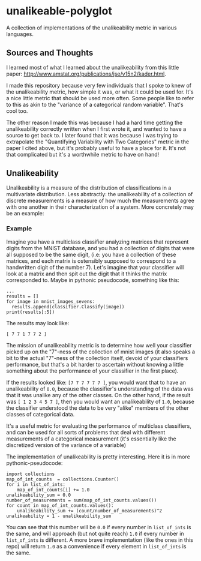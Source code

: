 # unalikeable-polyglot

A collection of implementations of the unalikeability metric in various languages.

## Sources and Thoughts

I learned most of what I learned about the unalikeability from this little paper: http://www.amstat.org/publications/jse/v15n2/kader.html.


I made this repository because very few individuals that I spoke to knew of the unalikeability metric, how simple it was, or what it could be used for. It's a nice little metric that should be used more often. Some people like to refer to this as akin to the "variance of a categorical random variable". That's cool too.


The other reason I made this was because I had a hard time getting the unalikeability correctly written when I first wrote it, and wanted to have a source to get back to. I later found that it was because I was trying to extrapolate the "Quantifying Variability with Two Categories" metric in the paper I cited above, but it's probably useful to have a place for it. It's not that complicated but it's a worthwhile metric to have on hand!

## Unalikeability

Unalikeability is a measure of the distribution of classifications in a multivariate distribution. Less abstractly: the unalikeability of a collection of discrete measurements is a measure of how much the measurements agree with one another in their characterization of a system. More concretely may be an example:

### Example

Imagine you have a multiclass classifier analyzing matrices that represent digits from the MNIST database, and you had a collection of digits that were all supposed to be the same digit, (i.e: you have a collection of these matrices, and each matrix is ostensibly supposed to correspond to a handwritten digit of the number 7). Let's imagine that your classifier will look at a matrix and then spit out the digit that it thinks the matrix corresponded to. Maybe in pythonic pseudocode, something like this:
```
...
results = []
for image in mnist_images_sevens:
  results.append(classifier.Classify(image))
print(results[:5])
```
The results may look like:
```
[ 7 7 1 7 7 2 ]
```


The mission of unalikeability metric is to determine how well your classifier picked up on the "7"-ness of the collection of mnist images (it also speaks a bit to the actual "7"-ness of the collection itself, devoid of your classifiers performance, but that's a bit harder to ascertain without knowing a little something about the performance of your classifier in the first place).


If the results looked like: `[7 7 7 7 7 7 ]`, you would want that to have an unalikeability of `0.0`, because the classifier's understanding of the data was that it was unalike any of the other classes. On the other hand, if the result was `[ 1 2 3 4 5 7 ]`, then you would want an unalikeability of `1.0`, because the classifier understood the data to be very "alike" members of the other classes of categorical data.


It's a useful metric for evaluating the performance of multiclass classifiers, and can be used for all sorts of problems that deal with different measurements of a categorical measurement (it's essentially like the discretized version of  the variance of a variable)


The implementation of unalikeability is pretty interesting. Here it is in more pythonic-pseudocode:
```
import collections
map_of_int_counts  = collections.Counter()
for i in list_of_ints:
    map_of_int_counts[i] += 1.0
unalikeability_sum = 0.0
number_of_measurements = sum(map_of_int_counts.values())
for count in map_of_int_counts.values():
    unalikeability_sum += (count/number_of_measurements)^2
unalikeability = 1 - unalikeability_sum
```


You can see that this number will be `0.0` if every number in `list_of_ints` is the same, and will approach (but not quite reach) `1.0` if every number in `list_of_ints` is different. A more brave implementation (like the ones in this repo) will return `1.0` as a convenience if every element in `list_of_ints` is the same.

